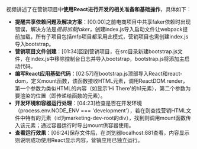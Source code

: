 

视频讲述了在营销项目中**使用React进行开发的相关准备和基础操作**，具体如下：


- **提醒共享依赖问题及解决方案**：[00:00]之前电商项目中共享faker依赖时出现错误，解决方法是*提前加载faker*，创建index.js导入启动文件让webpack提前加载，所有子项目包括mfp项目都采用此模式，营销项目也需创建index.js导入bootstrap。
- **营销项目文件创建**：[01:34]回到营销项目，在src目录新建bootstrap.js文件，在index.js中移除控制台日志并导入bootstrap，bootstrap.js将添加主启动代码。
- **编写React应用基础代码**：[02:57]在bootstrap.js顶部导入React和react-dom，定义mount函数，该函数接收HTML元素，调用ReactDOM.render，第一个参数为类似HTML的内容（如显示'Hi There'的h1元素），第二个参数为要渲染的位置（即传递给函数的元素）。
- **开发环境和容器运行处理**：[04:23]检查是否在开发环境（process.env.NODE_ENV === 'development'），若在则查找营销HTML文件中特有的元素（id为marketing-dev-root的div），找到则调用mount函数传入该元素；通过容器运行时导出mount供容器使用。
- **查看运行效果**：[06:24]保存文件后，在浏览器localhost:881查看，内容显示则说明成功使用React显示内容，营销应用已独立运行。